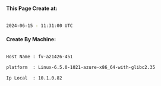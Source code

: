 
   
#### This Page Create at:

```bash

2024-06-15 - 11:31:00 UTC

```

#### Create By Machine:

```bash

Host Name : fv-az1426-451

platform  : Linux-6.5.0-1021-azure-x86_64-with-glibc2.35

Ip Local  : 10.1.0.82

```

